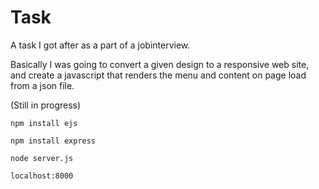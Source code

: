 # Task
A task I got after as a part of a jobinterview.

Basically I was going to convert a given design to a responsive web site, and create a javascript that renders the menu and content on page load from a json file. 

(Still in progress)

`npm install ejs`

`npm install express`

`node server.js`

`localhost:8000`
